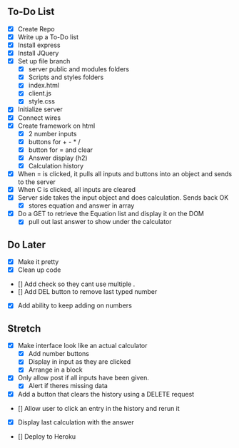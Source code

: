 ## To-Do List

- [x] Create Repo
- [x] Write up a To-Do list
- [x] Install express
- [x] Install JQuery
- [x] Set up file branch
  - [x] server public and modules folders
  - [x] Scripts and styles folders
  - [x] index.html
  - [x] client.js
  - [x] style.css
- [x] Initialize server
- [x] Connect wires
- [x] Create framework on html
  - [x] 2 number inputs
  - [x] buttons for + - \* /
  - [x] button for = and clear
  - [x] Answer display (h2)
  - [x] Calculation history
- [x] When = is clicked, it pulls all inputs and buttons into an object and sends to the server
- [x] When C is clicked, all inputs are cleared
- [x] Server side takes the input object and does calculation. Sends back OK
  - [x] stores equation and answer in array
- [x] Do a GET to retrieve the Equation list and display it on the DOM
  - [x] pull out last answer to show under the calculator

## Do Later

- [x] Make it pretty
- [x] Clean up code
- [] Add check so they cant use multiple .
- [] Add DEL button to remove last typed number
- [x] Add ability to keep adding on numbers

## Stretch

- [x] Make interface look like an actual calculator
  - [x] Add number buttons
  - [x] Display in input as they are clicked
  - [x] Arrange in a block
- [x] Only allow post if all inputs have been given.
  - [x] Alert if theres missing data
- [x] Add a button that clears the history using a DELETE request
- [] Allow user to click an entry in the history and rerun it
- [x] Display last calculation with the answer
- [] Deploy to Heroku
